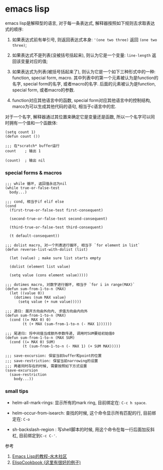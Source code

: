 # emacs lisp

emacs lisp是解释型的语言,  对于每一条表达式, 解释器按照如下规则去求取表达式的顺序:

1. 如果表达式前有单引号, 则返回表达式本身: `'(one two three)` 返回 `(one two three)`;

2. 如果表达式不是列表(没被括号括起来), 则认为它是一个变量: `line-length` 返回该变量对应的值;

3. 如果表达式为列表(被括号括起来了), 则认为它是一个如下三种形式中的一种: function, special form, macro. 其中列表中的第一个元素被认为是function的名字, special form的名字, 或者macro的名字. 后面的元素被认为是function, special form, 或者macro的参数.

4. function对应其他语言中的函数, special form对应其他语言中的控制结构, marco为可以生成其他代码的语句, 相当于c语言中的宏.

对于一个名字, 解释器通过其位置来确定它是变量还是函数, 所以一个名字可以同时拥有一个值和一个函数体:

```emacs-lisp
(setq count 1)
(defun count ())

;;; 在*scratch* buffer运行
count    ; 输出 1

(count)  ; 输出 nil
```

### special forms & macros

```emacs-lisp
;;; while 循环, 返回值永远为nil
(while true-or-false-test
  body...)

;;; cond, 相当于if elif else
(cond
  (first-true-or-false-test first-consequent)

  (second-true-or-false-test second-consequent)

  (third-true-or-false-test third-consequent)

  (t default-consequent))

;;; dolist macro, 对一个列表进行循环, 相当于 `for element in list`
(defun reverse-list-with-dolist (list)

  (let (value) ; make sure list starts empty

  (dolist (element list value)

  (setq value (cons element value)))))

;;; dotimes macro, 对数字进行循环, 相当于 `for i in range(MAX)`
(defun sum-from-1-to-n (MAX)
  (let ((value 0))
    (dotimes (num MAX value)
      (setq value (+ num value)))))

;;; 递归: 展开方向由外向内, 求值方向由内向外
(defun sum-from-1-to-n (MAX)
  (cond ((= MAX 0) 0)
        (t (+ MAX (sum-from-1-to-n (- MAX 1))))))

;;; 尾递归: 将中间值当成额外参数传递, 调用时SUM要给初始值0
(defun sum-from-1-to-n (MAX SUM)
  (cond ((= MAX 0) SUM)
        (t (sum-from-1-to-n (- MAX 1) (+ SUM MAX)))))

;;; save-excursion: 保留当前buffer和point的位置
;;; save-restriction: 保留当前narrowing的设置
;;; 两者同时存在的时候, 需要按照如下方式设置
(save-excursion
  (save-restriction
    body...))
```

### small tips

* helm-all-mark-rings: 显示所有的mark ring, 目前绑定在: `C-c h space`.

* helm-occur-from-isearch: 查找的时候, 这个命令显示所有匹配的行, 目前绑定在: `C-o`

* sh-backslash-region : 写shell脚本的时候, 用这个命令在每一行后面加反斜杠, 目前绑定到`C-c C-'`.

参考

1. [Emacs Lisp的教程-水木社区](http://smacs.github.io/elisp/)
2. [ElispCookbook (这里有很好的例子)](https://www.emacswiki.org/emacs/ElispCookbook)


